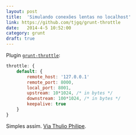 ```yaml
---
layout: post
title:  'Simulando conexões lentas no localhost'
link: https://github.com/tjgq/grunt-throttle
date:   2014-4-5 10:52:00
category: grunt
draft: true
---
```


Plugin [`grunt-throttle`](https://github.com/tjgq/grunt-throttle):

```javascript
throttle: {
    default: {
        remote_host: '127.0.0.1'
        remote_port: 8000,
        local_port: 8001,
        upstream: 10*1024, /* in bytes */
        downstream: 100*1024, /* in bytes */
        keepalive: true
    }
}
```

Simples assim. [Via Thulio Philipe](https://www.facebook.com/groups/modernworkflow/permalink/471572986276250/?stream_ref=2 "via Thulio Philipe").
